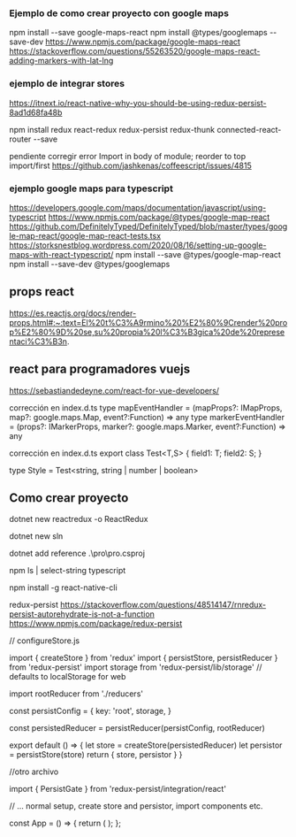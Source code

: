 
### Ejemplo de como crear proyecto con google maps
npm install --save google-maps-react
npm install @types/googlemaps --save-dev
https://www.npmjs.com/package/google-maps-react
https://stackoverflow.com/questions/55263520/google-maps-react-adding-markers-with-lat-lng


### ejemplo de integrar stores
https://itnext.io/react-native-why-you-should-be-using-redux-persist-8ad1d68fa48b

npm install redux react-redux redux-persist redux-thunk connected-react-router --save

pendiente corregir error Import in body of module; reorder to top  import/first
https://github.com/jashkenas/coffeescript/issues/4815



### ejemplo google maps para typescript
https://developers.google.com/maps/documentation/javascript/using-typescript
https://www.npmjs.com/package/@types/google-map-react
https://github.com/DefinitelyTyped/DefinitelyTyped/blob/master/types/google-map-react/google-map-react-tests.tsx
https://storksnestblog.wordpress.com/2020/08/16/setting-up-google-maps-with-react-typescript/
npm install --save @types/google-map-react
npm install --save-dev @types/googlemaps

## props react
https://es.reactjs.org/docs/render-props.html#:~:text=El%20t%C3%A9rmino%20%E2%80%9Crender%20prop%E2%80%9D%20se,su%20propia%20l%C3%B3gica%20de%20representaci%C3%B3n.

## react para programadores vuejs
https://sebastiandedeyne.com/react-for-vue-developers/

corrección en index.d.ts
type mapEventHandler = (mapProps?: IMapProps, map?: google.maps.Map, event?:Function) => any
type markerEventHandler = (props?: IMarkerProps, marker?: google.maps.Marker, event?:Function) => any

corrección en index.d.ts
export class Test<T,S> {
  field1: T;
  field2: S;
}

type Style = Test<string, string | number | boolean>

## Como crear proyecto
dotnet new reactredux -o ReactRedux

dotnet new sln

dotnet add reference .\pro\pro.csproj


npm ls | select-string typescript

npm install -g react-native-cli


redux-persist
https://stackoverflow.com/questions/48514147/rnredux-persist-autorehydrate-is-not-a-function
https://www.npmjs.com/package/redux-persist


// configureStore.js
 
import { createStore } from 'redux'
import { persistStore, persistReducer } from 'redux-persist'
import storage from 'redux-persist/lib/storage' // defaults to localStorage for web
 
import rootReducer from './reducers'
 
const persistConfig = {
  key: 'root',
  storage,
}
 
const persistedReducer = persistReducer(persistConfig, rootReducer)
 
export default () => {
  let store = createStore(persistedReducer)
  let persistor = persistStore(store)
  return { store, persistor }
}

//otro archivo

import { PersistGate } from 'redux-persist/integration/react'
 
// ... normal setup, create store and persistor, import components etc.
 
const App = () => {
  return (
    <Provider store={store}>
      <PersistGate loading={null} persistor={persistor}>
        <RootComponent />
      </PersistGate>
    </Provider>
  );
};